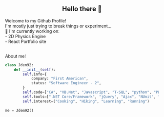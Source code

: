 <div align="center">
 <h2>Hello there 👋 </h2> 
</div>



<div align="left">
  Welcome to my Github Profile! <br>
  I'm mostly just trying to break things or experiment... <br>
    🔭 I'm currently working on: <br>
        - 2D Physics Engine       <br>
        - React Portfolio site    
</div> <br>


About me!
```python
class Jdem92:
    def __init__(self):
        self.info={
            company: "First American",
            status: "Software Engineer - 2",
        }
        self.code=["C#", "VB.Net", "Javascript", "T-SQL", "python", "PL/SQL", "Powershell"]
        self.tools=[".NET Core/Framework", "jQuery", "Ajax", "NUnit", "SignalR", "RxJS"]
        self.interest=("Cooking", "Hiking", "Learning", "Running")
        
me = Jdem92()
```


<!--
**Jdem92/Jdem92** is a ✨ _special_ ✨ repository because its `README.md` (this file) appears on your GitHub profile.

Here are some ideas to get you started:

- 🔭 I’m currently working on ...
- 🌱 I’m currently learning ...
- 👯 I’m looking to collaborate on ...
- 🤔 I’m looking for help with ...
- 💬 Ask me about ...
- 📫 How to reach me: ...
- 😄 Pronouns: ...
- ⚡ Fun fact: ...
-->
